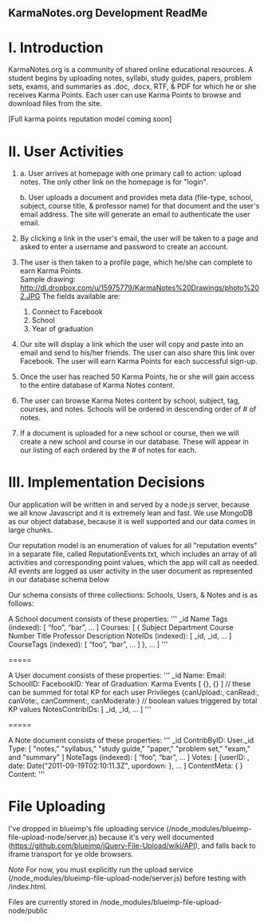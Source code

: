 KarmaNotes.org Development ReadMe
---------------------------------

I. Introduction
===============

KarmaNotes.org is a community of shared online educational resources.  A student begins by uploading notes, syllabi, study guides, papers, problem sets, exams, and summaries as .doc, .docx, RTF, & PDF for which he or she receives Karma Points.  Each user can use Karma Points to browse and download files from the site.  

  [Full karma points reputation model coming soon]

II. User Activities
===================

1.  a. User arrives at homepage with one primary call to action: upload notes.  The only other link on the homepage is for "login".

    b. User uploads a document and provides meta data (file-type, school, subject, course title, & professor name) for that document and the user's email address.  The site will generate an email to authenticate the user email.

2. By clicking a link in the user's email, the user will be taken to a page and asked to enter a username and password to create an account.

3. The user is then taken to a profile page, which he/she can complete to earn Karma Points.  
Sample drawing: http://dl.dropbox.com/u/15975779/KarmaNotes%20Drawings/photo%202.JPG
The fields available are:
	1. Connect to Facebook
	2. School
	3. Year of graduation

4. Our site will display a link which the user will copy and paste into an email and send to his/her friends.  The user can also share this link over Facebook.  The user will earn Karma Points for each successful sign-up.

5. Once the user has reached 50 Karma Points, he or she will gain access to the entire database of Karma Notes content.

6. The user can browse Karma Notes content by school, subject, tag, courses, and notes.  Schools will be ordered in descending order of # of notes.

7. If a document is uploaded for a new school or course, then we will create a new school and course in our database.  These will appear in our listing of each ordered by the # of notes for each.


III. Implementation Decisions
=============================

Our application will be written in and served by a node.js server, because we all know Javascript  and it is extremely lean and fast.  We use MongoDB as our object database, because it is well supported and our data comes in large chunks.

Our reputation model is an enumeration of values for all "reputation events" in a separate file, called ReputationEvents.txt, which includes an array of all activities and corresponding point values, which the app will call as needed.  All events are logged as user activity in the user document as represented in our database schema below

Our schema consists of three collections: Schools, Users, & Notes and is as follows:

 A School document consists of these properties:
'''
    _id
    Name
    Tags (indexed): [ “foo”, “bar”, … ]
    Courses: [ {
      Subject
      Department
      Course Number
      Title
      Professor
      Description
      NoteIDs (indexed): [ _id, _id, … ]
      CourseTags (indexed): [ “foo”, “bar”, … ]
    }, … ]
'''

=====

  A User document consists of these properties:
 '''
    _id
    Name:
    Email:
    SchoolID: 
    FacebookID:
    Year of Graduation:
    Karma Events [ {}, {} ]  	//   these can be summed for total KP for each user
    Privileges {canUpload:, canRead:, canVote:, canComment:, canModerate:}   //  boolean values triggered by total KP values
    NotesContribIDs:  [ _id, _id, … ]
'''

=====

  A Note document consists of these properties:
 '''
    _id
    ContribByID: User._id
    Type: [ "notes," "syllabus," "study guide," "paper," "problem set," "exam," and "summary" ]
    NoteTags (indexed): [ “foo”, “bar”, … ]
    Votes: [ {userID: , date: Date("2011-09-19T02:10:11.3Z", upordown: }, … ]
    ContentMeta: { <from Word metadata> }
    Content: 
'''



File Uploading
==============

I've dropped in blueimp's file uploading service (/node_modules/blueimp-file-upload-node/server.js) because it's very well documented (https://github.com/blueimp/jQuery-File-Upload/wiki/API), and falls back to iframe transport for ye olde browsers. 

*Note* For now, you must explicitly run the upload service (/node_modules/blueimp-file-upload-node/server.js) before testing with /index.html.

Files are currently stored in /node_modules/blueimp-file-upload-node/public

